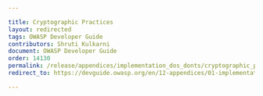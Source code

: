 ```yaml
---

title: Cryptographic Practices
layout: redirected
tags: OWASP Developer Guide
contributors: Shruti Kulkarni
document: OWASP Developer Guide
order: 14130
permalink: /release/appendices/implementation_dos_donts/cryptographic_practices/
redirect_to: https://devguide.owasp.org/en/12-appendices/01-implementation-dos-donts/03-cryptographic-practices/

---
```

